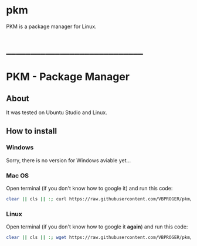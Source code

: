 # pkm
PKM is a package manager for Linux.

# ____________________________

# PKM - Pac**k**age Manager
## About
It was tested on Ubuntu Studio and Linux.
## How to install
### Windows
Sorry, there is no version for Windows aviable yet...
### Mac OS
Open terminal (if you don't know how to google it) and run this code:
```bash
clear || cls || :; curl https://raw.githubusercontent.com/VBPROGER/pkm/main/src/pkm > ~/pkm && chmod u+x ~/pkm; clear || cls || :;
```
### Linux
Open terminal (if you don't know how to google it **again**) and run this code:
```bash
clear || cls || :; wget https://raw.githubusercontent.com/VBPROGER/pkm/main/src/pkm && chmod u+x ~/pkm && mv ~/pkm ~/.local/bin/pkm; clear || cls || :;
```
